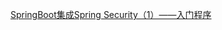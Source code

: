 [SpringBoot集成Spring Security（1）——入门程序]( https://blog.csdn.net/yuanlaijike/article/details/80249235 )

